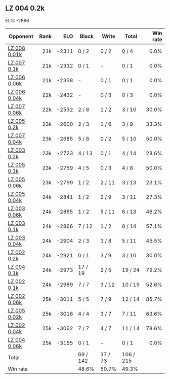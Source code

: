 ## LZ 004 0.2k ##

ELO: -2866

Opponent | Rank | ELO | Black | Write | Total | Win rate
---------|-----:|----:|-------|-------|-------|-------:
[LZ 008 0.01k](LZ%20008%200.01k.md) | 21k | -2311 | 0 / 2 | 0 / 2 | 0 / 4 | 0.0%
[LZ 007 0.1k](LZ%20007%200.1k.md) | 21k | -2332 | 0 / 1 | - | 0 / 1 | 0.0%
[LZ 006 0.06k](LZ%20006%200.06k.md) | 21k | -2338 | - | 0 / 1 | 0 / 1 | 0.0%
[LZ 006 0.04k](LZ%20006%200.04k.md) | 22k | -2432 | - | 0 / 3 | 0 / 3 | 0.0%
[LZ 007 0.06k](LZ%20007%200.06k.md) | 22k | -2532 | 2 / 8 | 1 / 2 | 3 / 10 | 30.0%
[LZ 005 0.2k](LZ%20005%200.2k.md) | 23k | -2600 | 2 / 3 | 1 / 6 | 3 / 9 | 33.3%
[LZ 007 0.04k](LZ%20007%200.04k.md) | 23k | -2685 | 5 / 8 | 0 / 2 | 5 / 10 | 50.0%
[LZ 003 0.2k](LZ%20003%200.2k.md) | 23k | -2723 | 4 / 13 | 0 / 1 | 4 / 14 | 28.6%
[LZ 005 0.1k](LZ%20005%200.1k.md) | 23k | -2759 | 4 / 5 | 0 / 3 | 4 / 8 | 50.0%
[LZ 005 0.06k](LZ%20005%200.06k.md) | 23k | -2799 | 1 / 2 | 2 / 11 | 3 / 13 | 23.1%
[LZ 005 0.04k](LZ%20005%200.04k.md) | 24k | -2841 | 1 / 2 | 2 / 9 | 3 / 11 | 27.3%
[LZ 003 0.06k](LZ%20003%200.06k.md) | 24k | -2865 | 1 / 2 | 5 / 11 | 6 / 13 | 46.2%
[LZ 003 0.1k](LZ%20003%200.1k.md) | 24k | -2866 | 7 / 12 | 1 / 2 | 8 / 14 | 57.1%
[LZ 003 0.04k](LZ%20003%200.04k.md) | 24k | -2904 | 2 / 3 | 3 / 8 | 5 / 11 | 45.5%
[LZ 002 0.2k](LZ%20002%200.2k.md) | 24k | -2921 | 0 / 1 | 3 / 9 | 3 / 10 | 30.0%
[LZ 004 0.1k](LZ%20004%200.1k.md) | 24k | -2973 | 17 / 19 | 2 / 5 | 19 / 24 | 79.2%
[LZ 002 0.1k](LZ%20002%200.1k.md) | 24k | -2989 | 7 / 7 | 3 / 12 | 10 / 19 | 52.6%
[LZ 002 0.06k](LZ%20002%200.06k.md) | 25k | -3011 | 5 / 5 | 7 / 9 | 12 / 14 | 85.7%
[LZ 005 0.02k](LZ%20005%200.02k.md) | 25k | -3018 | 4 / 4 | 3 / 7 | 7 / 11 | 63.6%
[LZ 002 0.04k](LZ%20002%200.04k.md) | 25k | -3062 | 7 / 7 | 4 / 7 | 11 / 14 | 78.6%
[LZ 004 0.06k](LZ%20004%200.06k.md) | 25k | -3155 | 0 / 1 | - | 0 / 1 | 0.0%
Total | | | 69 / 142 | 37 / 73 | 106 / 215 | 
Win rate| | | 48.6% | 50.7% | 49.3% | 
